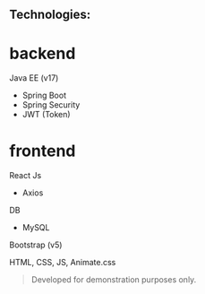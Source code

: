 ## Technologies:

# backend
Java EE (v17)
 - Spring Boot
 - Spring Security
 - JWT (Token)

# frontend
React Js
 - Axios

DB
- MySQL

Bootstrap (v5)

HTML, CSS, JS, Animate.css


> Developed for demonstration purposes only.
